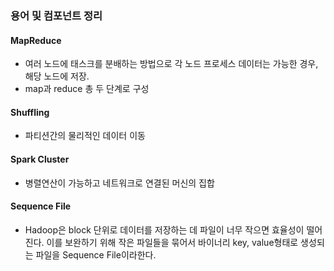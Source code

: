 ### 용어 및 컴포넌트 정리

#### MapReduce
- 여러 노드에 태스크를 분배하는 방법으로 각 노드 프로세스 데이터는 가능한 경우, 해당 노드에 저장.
- map과 reduce 총 두 단계로 구성

#### Shuffling
- 파티션간의 물리적인 데이터 이동

#### Spark Cluster
- 병렬연산이 가능하고 네트워크로 연결된 머신의 집합

#### Sequence File
- Hadoop은 block 단위로 데이터를 저장하는 데 파일이 너무 작으면 효율성이 떨어진다. 이를 보완하기 위해 작은 파일들을 묶어서 바이너리 key, value형태로 생성되는 파일을 Sequence File이라한다.
